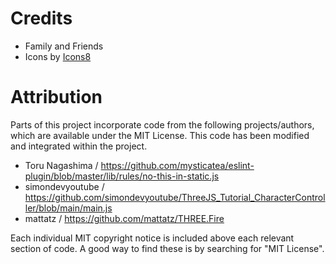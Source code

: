 # Credits

 - Family and Friends
 - Icons by [Icons8](icons8.com)

# Attribution

Parts of this project incorporate code from the following projects/authors, which are available under the MIT License. This code has been modified and integrated within the project.

- Toru Nagashima / https://github.com/mysticatea/eslint-plugin/blob/master/lib/rules/no-this-in-static.js
- simondevyoutube / https://github.com/simondevyoutube/ThreeJS_Tutorial_CharacterController/blob/main/main.js
- mattatz / https://github.com/mattatz/THREE.Fire

Each individual MIT copyright notice is included above each relevant section of code.  A good way to find these is by searching for "MIT License".

